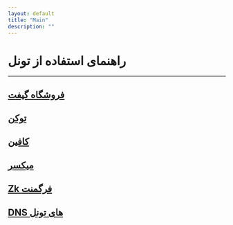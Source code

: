 ```yaml
---
layout: default
title: "Main"
description: ""
---
```


# راهنمای استفاده از تونل

---

## [فروشگاه گیفت](./)
## [توکن](./)
## [کافین](./)
## [میکسر](./)
## [Zk فرگمنت](./)
## [DNS های تونل](./)
